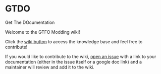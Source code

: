 # GTDO
Get The DOcumentation

Welcome to the GTFO Modding wiki!

Click the [wiki button](https://github.com/GTFO-Modding/GTDO/wiki) to access the knowledge base and feel free to contribute!

If you would like to contribute to the wiki, [open an issue](https://github.com/GTFO-Modding/GTDO/issues) with a link to your documentation (either in the issue itself or a google doc link) and a maintainer will review and add it to the wiki.
